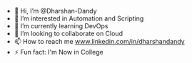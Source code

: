 - 👋 Hi, I’m @Dharshan-Dandy
- 👀 I’m interested in Automation and Scripting
- 🌱 I’m currently learning DevOps
- 💞️ I’m looking to collaborate on Cloud 
- 📫 How to reach me www.linkedin.com/in/dharshandandy
- ⚡ Fun fact: I'm Now in College

<!---
Dharshan-Dandy/Dharshan-Dandy is a ✨ special ✨ repository because its `README.md` (this file) appears on your GitHub profile.
You can click the Preview link to take a look at your changes.
--->
